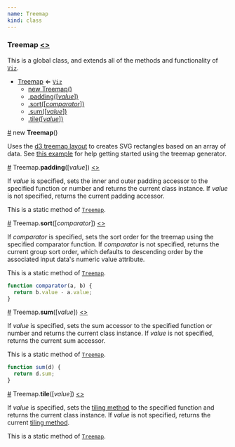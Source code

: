 ```yaml
---
name: Treemap
kind: class
---
```


  <a name="Treemap"></a>

### **Treemap** [<>](https://github.com/d3plus/d3plus-hierarchy/blob/master/src/Treemap.js#L8)


This is a global class, and extends all of the methods and functionality of [<code>Viz</code>](#Viz).


* [Treemap](#Treemap) ⇐ [<code>Viz</code>](#Viz)
    * [new Treemap()](#new_Treemap_new)
    * [.padding([*value*])](#Treemap.padding)
    * [.sort([*comparator*])](#Treemap.sort)
    * [.sum([*value*])](#Treemap.sum)
    * [.tile([*value*])](#Treemap.tile)


<a name="new_Treemap_new" href="#new_Treemap_new">#</a> new **Treemap**()

Uses the [d3 treemap layout](https://github.com/mbostock/d3/wiki/Treemap-Layout) to creates SVG rectangles based on an array of data. See [this example](https://d3plus.org/examples/d3plus-hierarchy/getting-started/) for help getting started using the treemap generator.





<a name="Treemap.padding" href="#Treemap.padding">#</a> Treemap.**padding**([*value*]) [<>](https://github.com/d3plus/d3plus-hierarchy/blob/master/src/Treemap.js#L122)

If *value* is specified, sets the inner and outer padding accessor to the specified function or number and returns the current class instance. If *value* is not specified, returns the current padding accessor.


This is a static method of [<code>Treemap</code>](#Treemap).


<a name="Treemap.sort" href="#Treemap.sort">#</a> Treemap.**sort**([*comparator*]) [<>](https://github.com/d3plus/d3plus-hierarchy/blob/master/src/Treemap.js#L137)

If *comparator* is specified, sets the sort order for the treemap using the specified comparator function. If *comparator* is not specified, returns the current group sort order, which defaults to descending order by the associated input data's numeric value attribute.


This is a static method of [<code>Treemap</code>](#Treemap).


```js
function comparator(a, b) {
  return b.value - a.value;
}
```


<a name="Treemap.sum" href="#Treemap.sum">#</a> Treemap.**sum**([*value*]) [<>](https://github.com/d3plus/d3plus-hierarchy/blob/master/src/Treemap.js#L152)

If *value* is specified, sets the sum accessor to the specified function or number and returns the current class instance. If *value* is not specified, returns the current sum accessor.


This is a static method of [<code>Treemap</code>](#Treemap).


```js
function sum(d) {
  return d.sum;
}
```


<a name="Treemap.tile" href="#Treemap.tile">#</a> Treemap.**tile**([*value*]) [<>](https://github.com/d3plus/d3plus-hierarchy/blob/master/src/Treemap.js#L163)

If *value* is specified, sets the [tiling method](https://github.com/d3/d3-hierarchy#treemap-tiling) to the specified function and returns the current class instance. If *value* is not specified, returns the current [tiling method](https://github.com/d3/d3-hierarchy#treemap-tiling).


This is a static method of [<code>Treemap</code>](#Treemap).

